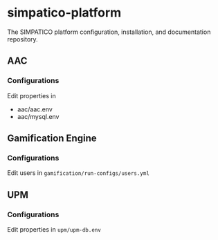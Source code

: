 # simpatico-platform
The SIMPATICO platform configuration, installation, and documentation repository.


## AAC

### Configurations

Edit properties in 
* aac/aac.env
* aac/mysql.env

## Gamification Engine

### Configurations

Edit users in `gamification/run-configs/users.yml`


## UPM

### Configurations

Edit properties in `upm/upm-db.env`

